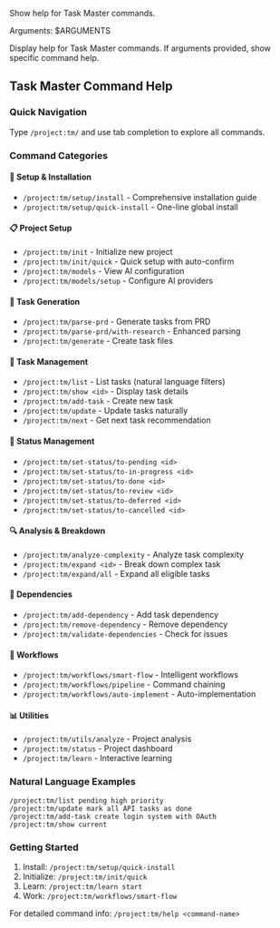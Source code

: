 Show help for Task Master commands.

Arguments: $ARGUMENTS

Display help for Task Master commands. If arguments provided, show specific command help.

## Task Master Command Help

### Quick Navigation

Type `/project:tm/` and use tab completion to explore all commands.

### Command Categories

#### 🚀 Setup & Installation

- `/project:tm/setup/install` - Comprehensive installation guide
- `/project:tm/setup/quick-install` - One-line global install

#### 📋 Project Setup

- `/project:tm/init` - Initialize new project
- `/project:tm/init/quick` - Quick setup with auto-confirm
- `/project:tm/models` - View AI configuration
- `/project:tm/models/setup` - Configure AI providers

#### 🎯 Task Generation

- `/project:tm/parse-prd` - Generate tasks from PRD
- `/project:tm/parse-prd/with-research` - Enhanced parsing
- `/project:tm/generate` - Create task files

#### 📝 Task Management

- `/project:tm/list` - List tasks (natural language filters)
- `/project:tm/show <id>` - Display task details
- `/project:tm/add-task` - Create new task
- `/project:tm/update` - Update tasks naturally
- `/project:tm/next` - Get next task recommendation

#### 🔄 Status Management

- `/project:tm/set-status/to-pending <id>`
- `/project:tm/set-status/to-in-progress <id>`
- `/project:tm/set-status/to-done <id>`
- `/project:tm/set-status/to-review <id>`
- `/project:tm/set-status/to-deferred <id>`
- `/project:tm/set-status/to-cancelled <id>`

#### 🔍 Analysis & Breakdown

- `/project:tm/analyze-complexity` - Analyze task complexity
- `/project:tm/expand <id>` - Break down complex task
- `/project:tm/expand/all` - Expand all eligible tasks

#### 🔗 Dependencies

- `/project:tm/add-dependency` - Add task dependency
- `/project:tm/remove-dependency` - Remove dependency
- `/project:tm/validate-dependencies` - Check for issues

#### 🤖 Workflows

- `/project:tm/workflows/smart-flow` - Intelligent workflows
- `/project:tm/workflows/pipeline` - Command chaining
- `/project:tm/workflows/auto-implement` - Auto-implementation

#### 📊 Utilities

- `/project:tm/utils/analyze` - Project analysis
- `/project:tm/status` - Project dashboard
- `/project:tm/learn` - Interactive learning

### Natural Language Examples

```
/project:tm/list pending high priority
/project:tm/update mark all API tasks as done
/project:tm/add-task create login system with OAuth
/project:tm/show current
```

### Getting Started

1. Install: `/project:tm/setup/quick-install`
1. Initialize: `/project:tm/init/quick`
1. Learn: `/project:tm/learn start`
1. Work: `/project:tm/workflows/smart-flow`

For detailed command info: `/project:tm/help <command-name>`
